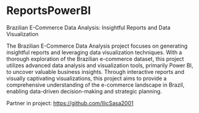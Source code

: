 # ReportsPowerBI
 Brazilian E-Commerce Data Analysis: Insightful Reports and Data Visualization
 
 The Brazilian E-Commerce Data Analysis project focuses on generating insightful reports and leveraging data visualization techniques. With a thorough exploration of the Brazilian e-commerce dataset, this project utilizes advanced data analysis and visualization tools, primarily Power BI, to uncover valuable business insights. Through interactive reports and visually captivating visualizations, this project aims to provide a comprehensive understanding of the e-commerce landscape in Brazil, enabling data-driven decision-making and strategic planning.
 
 Partner in project: https://github.com/IlicSasa2001
